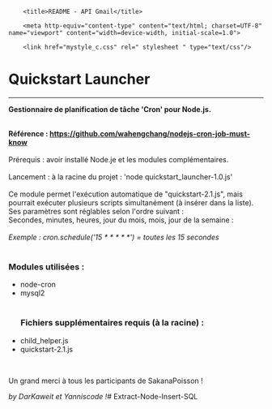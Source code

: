 <!DOCTYPE html>
<html>

<head>

		<title>README - API Gmail</title>

		<meta http-equiv="content-type" content="text/html; charset=UTF-8" name="viewport" content="width=device-width, initial-scale=1.0">

		<link href="mystyle_c.css" rel=" stylesheet " type="text/css"/>	

</head>		
		
<body> 
<charset utf-8>
<h1>Quickstart Launcher</h1>

<hr>
<strong>Gestionnaire de planification de tâche 'Cron' pour Node.js.</br></br>

Référence : <a href="https://github.com/wahengchang/nodejs-cron-job-must-know">https://github.com/wahengchang/nodejs-cron-job-must-know</a>
<br /></br></strong>
Prérequis : avoir installé Node.je et les modules complémentaires.<br><br>
Lancement : à la racine du projet : 'node quickstart_launcher-1.0.js'<br><br>
Ce module permet l'exécution automatique de "quickstart-2.1.js", mais pourrait exécuter plusieurs scripts simultanément (à insérer dans la liste).</br>
Ses paramètres sont réglables selon l'ordre suivant :</br>
Secondes, minutes, heures, jour du mois, mois, jour de la semaine :</br></br> 
<i>Exemple : cron.schedule('15 * * * * *') = toutes les 15 secondes</i>
<br><br>

<h3>Modules utilisées :</h3>

<ul>
<li>node-cron</li>
<li>mysql2</li>
<br>
<h3>Fichiers supplémentaires requis (à la racine) :</h3>

<li>child_helper.js</li>
<li>quickstart-2.1.js</li>
</ul>

</br>

Un grand merci à tous les participants de SakanaPoisson !

<i>by DarKaweit et Yanniscode !</i># Extract-Node-Insert-SQL
</body>
